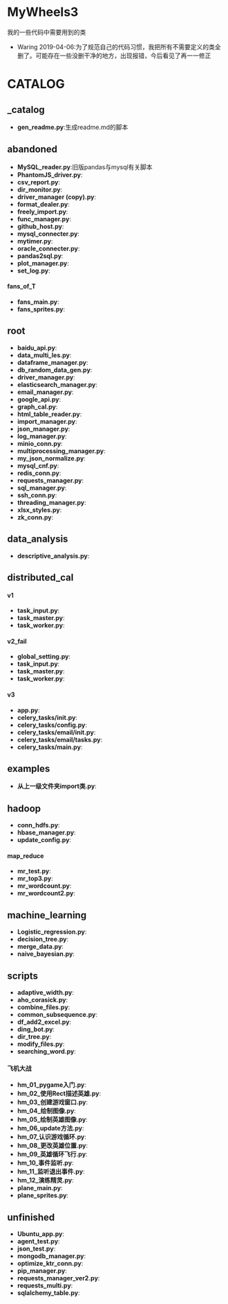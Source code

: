 # MyWheels3
我的一些代码中需要用到的类
- Waring 2019-04-06:为了规范自己的代码习惯，我把所有不需要定义的类全删了。可能存在一些没删干净的地方，出现报错，今后看见了再一一修正
# CATALOG
## _catalog
- **gen_readme.py**:生成readme.md的脚本
## abandoned
- **MySQL_reader.py**:旧版pandas与mysql有关脚本
- **PhantomJS_driver.py**:
- **csv_report.py**:
- **dir_monitor.py**:
- **driver_manager (copy).py**:
- **format_dealer.py**:
- **freely_import.py**:
- **func_manager.py**:
- **github_host.py**:
- **mysql_connecter.py**:
- **mytimer.py**:
- **oracle_connecter.py**:
- **pandas2sql.py**:
- **plot_manager.py**:
- **set_log.py**:
#### fans_of_T
- **fans_main.py**:
- **fans_sprites.py**:
## root
- **baidu_api.py**:
- **data_multi_les.py**:
- **dataframe_manager.py**:
- **db_random_data_gen.py**:
- **driver_manager.py**:
- **elasticsearch_manager.py**:
- **email_manager.py**:
- **google_api.py**:
- **graph_cal.py**:
- **html_table_reader.py**:
- **import_manager.py**:
- **json_manager.py**:
- **log_manager.py**:
- **minio_conn.py**:
- **multiprocessing_manager.py**:
- **my_json_normalize.py**:
- **mysql_cnf.py**:
- **redis_conn.py**:
- **requests_manager.py**:
- **sql_manager.py**:
- **ssh_conn.py**:
- **threading_manager.py**:
- **xlsx_styles.py**:
- **zk_conn.py**:
## data_analysis
- **descriptive_analysis.py**:
## distributed_cal
#### v1
- **task_input.py**:
- **task_master.py**:
- **task_worker.py**:
#### v2_fail
- **global_setting.py**:
- **task_input.py**:
- **task_master.py**:
- **task_worker.py**:
#### v3
- **app.py**:
- **celery_tasks/__init__.py**:
- **celery_tasks/config.py**:
- **celery_tasks/email/__init__.py**:
- **celery_tasks/email/tasks.py**:
- **celery_tasks/main.py**:
## examples
- **从上一级文件夹import类.py**:
## hadoop
- **conn_hdfs.py**:
- **hbase_manager.py**:
- **update_config.py**:
#### map_reduce
- **mr_test.py**:
- **mr_top3.py**:
- **mr_wordcount.py**:
- **mr_wordcount2.py**:
## machine_learning
- **Logistic_regression.py**:
- **decision_tree.py**:
- **merge_data.py**:
- **naive_bayesian.py**:
## scripts
- **adaptive_width.py**:
- **aho_corasick.py**:
- **combine_files.py**:
- **common_subsequence.py**:
- **df_add2_excel.py**:
- **ding_bot.py**:
- **dir_tree.py**:
- **modify_files.py**:
- **searching_word.py**:
#### 飞机大战
- **hm_01_pygame入门.py**:
- **hm_02_使用Rect描述英雄.py**:
- **hm_03_创建游戏窗口.py**:
- **hm_04_绘制图像.py**:
- **hm_05_绘制英雄图像.py**:
- **hm_06_update方法.py**:
- **hm_07_认识游戏循环.py**:
- **hm_08_更改英雄位置.py**:
- **hm_09_英雄循环飞行.py**:
- **hm_10_事件监听.py**:
- **hm_11_监听退出事件.py**:
- **hm_12_演练精灵.py**:
- **plane_main.py**:
- **plane_sprites.py**:
## unfinished
- **Ubuntu_app.py**:
- **agent_test.py**:
- **json_test.py**:
- **mongodb_manager.py**:
- **optimize_ktr_conn.py**:
- **pip_manager.py**:
- **requests_manager_ver2.py**:
- **requests_multi.py**:
- **sqlalchemy_table.py**: